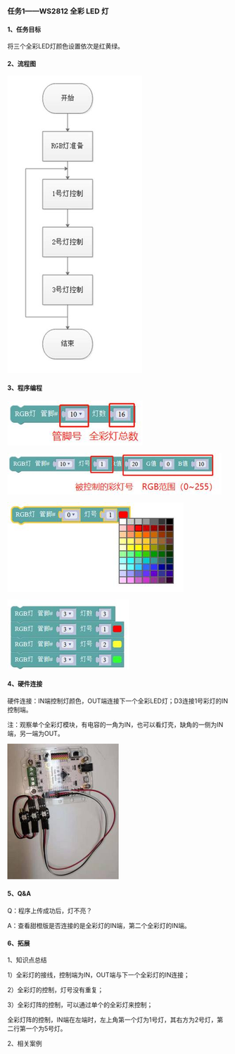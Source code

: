 ### 任务1——WS2812 全彩 LED 灯

#### 1、任务目标

将三个全彩LED灯颜色设置依次是红黄绿。

#### 2、流程图

![图3.14-1](/assets/image373.jpg)



#### 3、程序编程

![图3.14-2](/assets/image374.jpg)

![图3.14-3](/assets/image375.jpg)

![图3.14-4](/assets/image376.jpg)

![图3.14-5](/assets/image378.jpg)



#### 4、硬件连接

硬件连接：IN端控制灯颜色，OUT端连接下一个全彩LED灯；D3连接1号彩灯的IN控制端。

注：观察单个全彩灯模块，有电容的一角为IN，也可以看灯壳，缺角的一侧为IN端，另一端为OUT。

![图3.14-6](/assets/image380.jpg)



#### 5、Q&A

Q：程序上传成功后，灯不亮？

A：查看甜橙版是否连接的是全彩灯的IN端，第二个全彩灯的IN端。

#### 6、拓展

1、知识点总结

1）全彩灯的接线，控制端为IN，OUT端与下一个全彩灯的IN连接；

2）全彩灯的控制，灯号没有重复；

3）全彩灯阵的控制，可以通过单个的全彩灯来控制；

全彩灯阵的控制，IN端在左端时，左上角第一个灯为1号灯，其右方为2号灯，第二行第一个为5号灯。

2、相关案例